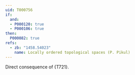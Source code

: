 ```yaml
---
uid: T000756
if:
  and:
  - P000120: true
  - P000106: true
then:
  P000082: true
refs:
  - zb: "1458.54023"
    name: Locally ordered topological spaces (P. Pikul)
---
```


Direct consequence of {T721}.
